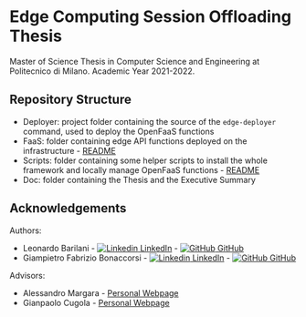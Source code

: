 # Edge Computing Session Offloading Thesis

Master of Science Thesis in Computer Science and Engineering at Politecnico di Milano. Academic Year 2021-2022.

## Repository Structure

* Deployer: project folder containing the source of the `edge-deployer` command, used to deploy the OpenFaaS functions
* FaaS: folder containing edge API functions deployed on the
  infrastructure - [README](https://github.com/leonardobarilani/edge-computing-thesis/tree/main/FaaS/openfaas-offloading-session/session-offloading-manager)
* Scripts: folder containing some helper scripts to install the whole framework and locally manage OpenFaaS
  functions - [README](https://github.com/leonardobarilani/edge-computing-thesis/tree/main/Scripts)
* Doc: folder containing the Thesis and the Executive Summary

## Acknowledgements

Authors:

* Leonardo
  Barilani - [![Linkedin](https://i.stack.imgur.com/gVE0j.png) LinkedIn](https://www.linkedin.com/in/leonardo-barilani-708925194/) - [![GitHub](https://i.stack.imgur.com/tskMh.png) GitHub](https://github.com/leonardobarilani)
* Giampietro Fabrizio
  Bonaccorsi - [![Linkedin](https://i.stack.imgur.com/gVE0j.png) LinkedIn](https://www.linkedin.com/in/fabrizzz/) - [![GitHub](https://i.stack.imgur.com/tskMh.png) GitHub](https://github.com/Fabrizzz)

Advisors:

* Alessandro Margara - [Personal Webpage](https://margara.faculty.polimi.it/)
* Gianpaolo Cugola - [Personal Webpage](https://cugola.faculty.polimi.it/)
